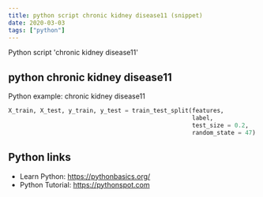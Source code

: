 ```yaml
---
title: python script chronic kidney disease11 (snippet)
date: 2020-03-03
tags: ["python"]
---
```

Python script 'chronic kidney disease11'


## python chronic kidney disease11

Python example: chronic kidney disease11

```python
X_train, X_test, y_train, y_test = train_test_split(features, 
                                                    label, 
                                                    test_size = 0.2, 
                                                    random_state = 47)

```

## Python links

- Learn Python: https://pythonbasics.org/
- Python Tutorial: https://pythonspot.com

